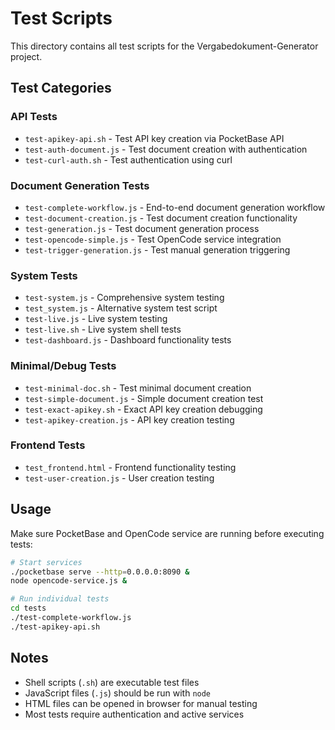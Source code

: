# Test Scripts

This directory contains all test scripts for the Vergabedokument-Generator project.

## Test Categories

### API Tests
- `test-apikey-api.sh` - Test API key creation via PocketBase API
- `test-auth-document.js` - Test document creation with authentication
- `test-curl-auth.sh` - Test authentication using curl

### Document Generation Tests
- `test-complete-workflow.js` - End-to-end document generation workflow
- `test-document-creation.js` - Test document creation functionality
- `test-generation.js` - Test document generation process
- `test-opencode-simple.js` - Test OpenCode service integration
- `test-trigger-generation.js` - Test manual generation triggering

### System Tests
- `test-system.js` - Comprehensive system testing
- `test_system.js` - Alternative system test script
- `test-live.js` - Live system testing
- `test-live.sh` - Live system shell tests
- `test-dashboard.js` - Dashboard functionality tests

### Minimal/Debug Tests
- `test-minimal-doc.sh` - Test minimal document creation
- `test-simple-document.js` - Simple document creation test
- `test-exact-apikey.sh` - Exact API key creation debugging
- `test-apikey-creation.js` - API key creation testing

### Frontend Tests
- `test_frontend.html` - Frontend functionality testing
- `test-user-creation.js` - User creation testing

## Usage

Make sure PocketBase and OpenCode service are running before executing tests:

```bash
# Start services
./pocketbase serve --http=0.0.0.0:8090 &
node opencode-service.js &

# Run individual tests
cd tests
./test-complete-workflow.js
./test-apikey-api.sh
```

## Notes

- Shell scripts (`.sh`) are executable test files
- JavaScript files (`.js`) should be run with `node`
- HTML files can be opened in browser for manual testing
- Most tests require authentication and active services